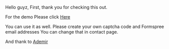 Hello guyz, 
First, thank you for checking this out.

For the demo Please click <a href="https://sharoof.netlify.app/">Here</a>


You can use it as well.
Please create your own captcha code and Formspree email addresses
    You can change that in contact page.

And thank to <a href="https://github.com/Ade-mir">Ademir</a>

